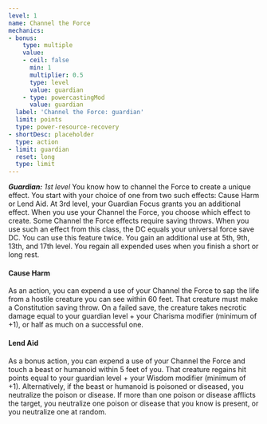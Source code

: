 ```yaml
---
level: 1
name: Channel the Force
mechanics:
- bonus:
    type: multiple
    value:
    - ceil: false
      min: 1
      multiplier: 0.5
      type: level
      value: guardian
    - type: powercastingMod
      value: guardian
  label: 'Channel the Force: guardian'
  limit: points
  type: power-resource-recovery
- shortDesc: placeholder
  type: action
- limit: guardian
  reset: long
  type: limit
---
```

_**Guardian:** 1st level_
You know how to channel the Force to create a unique effect. You start with your choice of one from two such effects: Cause Harm or Lend Aid. At 3rd level, your Guardian Focus grants you an additional effect. When you use your Channel the Force, you choose which effect to create.
Some Channel the Force effects require saving throws. When you use such an effect from this class, the DC equals your universal force save DC.
You can use this feature twice. You gain an additional use at 5th, 9th, 13th, and 17th level. You regain all expended uses when you finish a short or long rest.
#### Cause Harm
As an action, you can expend a use of your Channel the Force to sap the life from a hostile creature you can see within 60 feet. That creature must make a Constitution saving throw. On a failed save, the creature takes necrotic damage equal to your guardian level + your Charisma modifier (minimum of +1), or half as much on a successful one.
#### Lend Aid
As a bonus action, you can expend a use of your Channel the Force and touch a beast or humanoid within 5 feet of you. That creature regains hit points equal to your guardian level + your Wisdom modifier (minimum of +1). Alternatively, if the beast or humanoid is poisoned or diseased, you neutralize the poison or disease. If more than one poison or disease afflicts the target, you neutralize one poison or disease that you know is present, or you neutralize one at random.